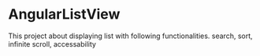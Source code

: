 # AngularListView
This project about displaying list with following functionalities. search, sort, infinite scroll, accessability
